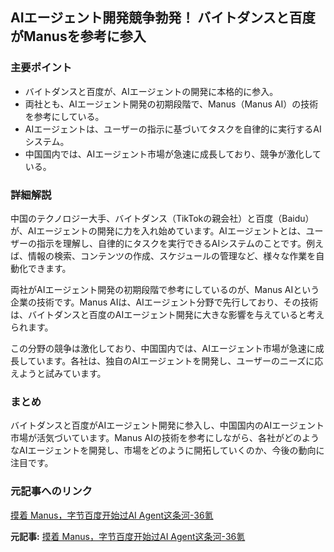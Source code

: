 ## AIエージェント開発競争勃発！ バイトダンスと百度がManusを参考に参入

### 主要ポイント

* バイトダンスと百度が、AIエージェントの開発に本格的に参入。
* 両社とも、AIエージェント開発の初期段階で、Manus（Manus AI）の技術を参考にしている。
* AIエージェントは、ユーザーの指示に基づいてタスクを自律的に実行するAIシステム。
* 中国国内では、AIエージェント市場が急速に成長しており、競争が激化している。

### 詳細解説

中国のテクノロジー大手、バイトダンス（TikTokの親会社）と百度（Baidu）が、AIエージェントの開発に力を入れ始めています。AIエージェントとは、ユーザーの指示を理解し、自律的にタスクを実行できるAIシステムのことです。例えば、情報の検索、コンテンツの作成、スケジュールの管理など、様々な作業を自動化できます。

両社がAIエージェント開発の初期段階で参考にしているのが、Manus AIという企業の技術です。Manus AIは、AIエージェント分野で先行しており、その技術は、バイトダンスと百度のAIエージェント開発に大きな影響を与えていると考えられます。

この分野の競争は激化しており、中国国内では、AIエージェント市場が急速に成長しています。各社は、独自のAIエージェントを開発し、ユーザーのニーズに応えようと試みています。

### まとめ

バイトダンスと百度がAIエージェント開発に参入し、中国国内のAIエージェント市場が活気づいています。Manus AIの技術を参考にしながら、各社がどのようなAIエージェントを開発し、市場をどのように開拓していくのか、今後の動向に注目です。

### 元記事へのリンク

[摸着 Manus，字节百度开始过AI Agent这条河-36氪](https://36kr.com/p/2682030367065479)


**元記事:** [摸着 Manus，字节百度开始过AI Agent这条河-36氪](https://www.36kr.com/p/3268174583129345)